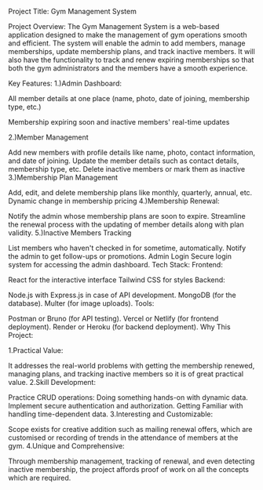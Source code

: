 Project Title: Gym Management System

Project Overview: The Gym Management System is a web-based application designed to make the management of gym operations smooth and efficient. The system will enable the admin to add members, manage memberships, update membership plans, and track inactive members. It will also have the functionality to track and renew expiring memberships so that both the gym administrators and the members have a smooth experience.

Key Features: 1.)Admin Dashboard:

All member details at one place (name, photo, date of joining, membership type, etc.)

Membership expiring soon and inactive members' real-time updates

2.)Member Management

Add new members with profile details like name, photo, contact information, and date of joining.
Update the member details such as contact details, membership type, etc.
Delete inactive members or mark them as inactive
3.)Membership Plan Management

Add, edit, and delete membership plans like monthly, quarterly, annual, etc.
Dynamic change in membership pricing
4.)Membership Renewal:

Notify the admin whose membership plans are soon to expire.
Streamline the renewal process with the updating of member details along with plan validity.
5.)Inactive Members Tracking

List members who haven't checked in for sometime, automatically.
Notify the admin to get follow-ups or promotions.
Admin Login
Secure login system for accessing the admin dashboard.
Tech Stack: Frontend:

React for the interactive interface
Tailwind CSS for styles
Backend:

Node.js with Express.js in case of API development.
MongoDB (for the database).
Multer (for image uploads).
Tools:

Postman or Bruno (for API testing).
Vercel or Netlify (for frontend deployment).
Render or Heroku (for backend deployment).
Why This Project:

1.Practical Value:

It addresses the real-world problems with getting the membership renewed, managing plans, and tracking inactive members so it is of great practical value.
2.Skill Development:

Practice CRUD operations: Doing something hands-on with dynamic data.
Implement secure authentication and authorization.
Getting Familiar with handling time-dependent data.
3.Interesting and Customizable:

Scope exists for creative addition such as mailing renewal offers, which are customised or recording of trends in the attendance of members at the gym.
4.Unique and Comprehensive:

Through membership management, tracking of renewal, and even detecting inactive membership, the project affords proof of work on all the concepts which are required.
